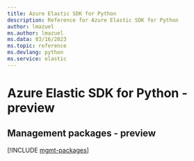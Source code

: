 ```yaml
---
title: Azure Elastic SDK for Python
description: Reference for Azure Elastic SDK for Python
author: lmazuel
ms.author: lmazuel
ms.data: 03/16/2023
ms.topic: reference
ms.devlang: python
ms.service: elastic
---
```

# Azure Elastic SDK for Python - preview

## Management packages - preview
[!INCLUDE [mgmt-packages](elastic-mgmt-index.md)]
